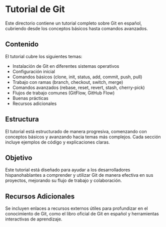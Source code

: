 # Tutorial de Git

Este directorio contiene un tutorial completo sobre Git en español, cubriendo desde los conceptos básicos hasta comandos avanzados.

## Contenido

El tutorial cubre los siguientes temas:

- Instalación de Git en diferentes sistemas operativos
- Configuración inicial
- Comandos básicos (clone, init, status, add, commit, push, pull)
- Trabajo con ramas (branch, checkout, switch, merge)
- Comandos avanzados (rebase, reset, revert, stash, cherry-pick)
- Flujos de trabajo comunes (GitFlow, GitHub Flow)
- Buenas prácticas
- Recursos adicionales

## Estructura

El tutorial está estructurado de manera progresiva, comenzando con conceptos básicos y avanzando hacia temas más complejos. Cada sección incluye ejemplos de código y explicaciones claras.

## Objetivo

Este tutorial está diseñado para ayudar a los desarrolladores hispanohablantes a comprender y utilizar Git de manera efectiva en sus proyectos, mejorando su flujo de trabajo y colaboración.

## Recursos Adicionales

Se incluyen enlaces a recursos externos útiles para profundizar en el conocimiento de Git, como el libro oficial de Git en español y herramientas interactivas de aprendizaje.